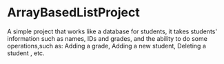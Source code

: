 # ArrayBasedListProject
A simple project that works like a database for students, it takes students' information such as names, IDs and grades, and the ability to do some operations,such as: Adding a grade, Adding a new student, Deleting a student , etc.
